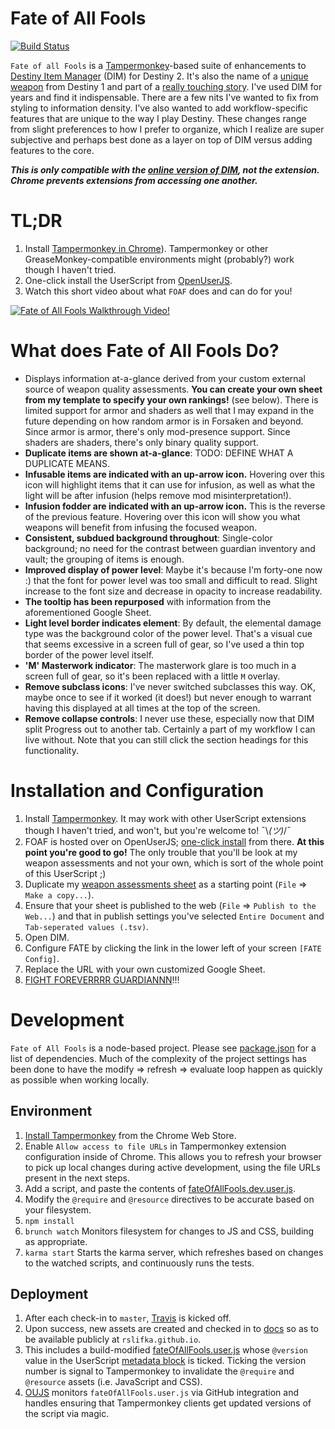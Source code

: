 # Fate of All Fools
[![Build Status](https://travis-ci.org/rslifka/fate_of_all_fools.svg?branch=master)](https://travis-ci.org/rslifka/fate_of_all_fools)

`Fate of all Fools` is a [Tampermonkey](https://Tampermonkey.net/)-based suite of enhancements to [Destiny Item Manager](https://www.destinyitemmanager.com/) (DIM) for Destiny 2. It's also the name of a [unique weapon](http://destinydb.com/item/3490486524/fate-of-all-fools) from Destiny 1 and part of a [really touching story](https://www.reddit.com/r/DestinyTheGame/comments/2lgxd4/deej_just_sent_my_husband_the_new_exotic_fate_of/). I've used DIM for years and find it indispensable. There are a few nits I've wanted to fix from styling to information density. I've also wanted to add workflow-specific features that are unique to the way I play Destiny. These changes range from slight preferences to how I prefer to organize, which I realize are super subjective and perhaps best done as a layer on top of DIM versus adding features to the core.

***This is only compatible with the [online version of DIM](https://app.destinyitemmanager.com/), not the extension. Chrome prevents extensions from accessing one another.***

# TL;DR

1. Install [Tampermonkey in Chrome](https://chrome.google.com/webstore/detail/Tampermonkey/dhdgffkkebhmkfjojejmpbldmpobfkfo)). Tampermonkey or other GreaseMonkey-compatible environments might (probably?) work though I haven't tried.
1. One-click install the UserScript from [OpenUserJS](https://openuserjs.org/scripts/rslifka/FateOfAllFools_-_DIM_Customization).
1. Watch this short video about what `FOAF` does and can do for you!

[![Fate of All Fools Walkthrough Video!](https://rslifka.github.io/fate_of_all_fools/img/fate-youtube-screenshot.jpg)](https://www.youtube.com/watch?v=AW5kWLvGKqI)

# What does Fate of All Fools Do?
* Displays information at-a-glance derived from your custom external source of weapon quality assessments. **You can create your own sheet from my template to specify your own rankings!** (see below). There is limited support for armor and shaders as well that I may expand in the future depending on how random armor is in Forsaken and beyond. Since armor is armor, there's only mod-presence support. Since shaders are shaders, there's only binary quality support.
* **Duplicate items are shown at-a-glance**: TODO: DEFINE WHAT A DUPLICATE MEANS.
* **Infusable items are indicated with an up-arrow icon.** Hovering over this icon will highlight items that it can use for infusion, as well as what the light will be after infusion (helps remove mod misinterpretation!).
* **Infusion fodder are indicated with an up-arrow icon.** This is the reverse of the previous feature. Hovering over this icon will show you what weapons will benefit from infusing the focused weapon.
* **Consistent, subdued background throughout**: Single-color background; no need for the contrast between guardian inventory and vault; the grouping of items is enough.
* **Improved display of power level**: Maybe it's because I'm forty-one now :) that the font for power level was too small and difficult to read. Slight increase to the font size and decrease in opacity to increase readability.
* **The tooltip has been repurposed** with information from the aforementioned Google Sheet.
* **Light level border indicates element**: By default, the elemental damage type was the background color of the power level. That's a visual cue that seems excessive in a screen full of gear, so I've used a thin top border of the power level itself.
* **'M' Masterwork indicator**: The masterwork glare is too much in a screen full of gear, so it's been replaced with a little `M` overlay.
* **Remove subclass icons**: I've never switched subclasses this way. OK, maybe once to see if it worked (it does!) but never enough to warrant having this displayed at all times at the top of the screen.
* **Remove collapse controls**: I never use these, especially now that DIM split Progress out to another tab. Certainly a part of my workflow I can live without. Note that you can still click the section headings for this functionality.

# Installation and Configuration

1. Install [Tampermonkey](https://Tampermonkey.net/). It may work with other UserScript extensions though I haven't tried, and won't, but you're welcome to! ¯\\_(ツ)_/¯
1. FOAF is hosted over on OpenUserJS; [one-click install](https://openuserjs.org/scripts/rslifka/FateOfAllFools_-_DIM_Customization) from there. **At this point you're good to go!** The only trouble that you'll be look at my weapon assessments and not your own, which is sort of the whole point of this UserScript ;)
1. Duplicate my [weapon assessments sheet](https://docs.google.com/spreadsheets/d/16BO3r1B5vuLtCnR06l_rtCl_WlWVDkg_9C9Gu-v-xi4/edit?usp=sharing) as a starting point (`File` => `Make a copy...`).
1. Ensure that your sheet is published to the web (`File` => `Publish to the Web...`) and that in publish settings you've selected `Entire Document` and `Tab-seperated values (.tsv)`.
1. Open DIM.
1. Configure FATE by clicking the link in the lower left of your screen `[FATE Config]`.
1. Replace the URL with your own customized Google Sheet.
1. [FIGHT FOREVERRRR GUARDIANNN](https://www.youtube.com/watch?v=sAhhgmf6Xg8&feature=youtu.be&t=5)!!!

# Development
`Fate of All Fools` is a node-based project. Please see [package.json](https://github.com/rslifka/fate_of_all_fools/blob/master/package.json) for a list of dependencies. Much of the complexity of the project settings has been done to have the modify => refresh => evaluate loop happen as quickly as possible when working locally.

## Environment
1. [Install Tampermonkey](https://chrome.google.com/webstore/detail/Tampermonkey/dhdgffkkebhmkfjojejmpbldmpobfkfo?hl=en) from the Chrome Web Store.
1. Enable `Allow access to file URLs` in Tampermonkey extension configuration inside of Chrome. This allows you to refresh your browser to pick up local changes during active development, using the file URLs present in the next steps.
1. Add a script, and paste the contents of [fateOfAllFools.dev.user.js](https://github.com/rslifka/fate_of_all_fools/blob/master/fateOfAllFools.dev.user.js).
1. Modify the `@require` and `@resource` directives to be accurate based on your filesystem.
1. `npm install`
1. `brunch watch` Monitors filesystem for changes to JS and CSS, building as appropriate.
1. `karma start` Starts the karma server, which refreshes based on changes to the watched scripts, and continuously runs the tests.

## Deployment
1. After each check-in to `master`, [Travis](https://travis-ci.org/rslifka/fate_of_all_fools) is kicked off.
1. Upon success, new assets are created and checked in to [docs](https://github.com/rslifka/fate_of_all_fools/tree/master/docs) so as to be available publicly at `rslifka.github.io`.
1. This includes a build-modified [fateOfAllFools.user.js](https://github.com/rslifka/fate_of_all_fools/blob/master/docs/fateOfAllFools.user.js) whose `@version` value in the UserScript [metadata block](https://wiki.greasespot.net/Metadata_Block) is ticked. Ticking the version number is signal to Tampermonkey to invalidate the `@require` and `@resource` assets (i.e. JavaScript and CSS).
1. [OUJS](https://openuserjs.org/scripts/rslifka/FateOfAllFools_-_DIM_Customization) monitors `fateOfAllFools.user.js` via GitHub integration and handles ensuring that Tampermonkey clients get updated versions of the script via magic.
